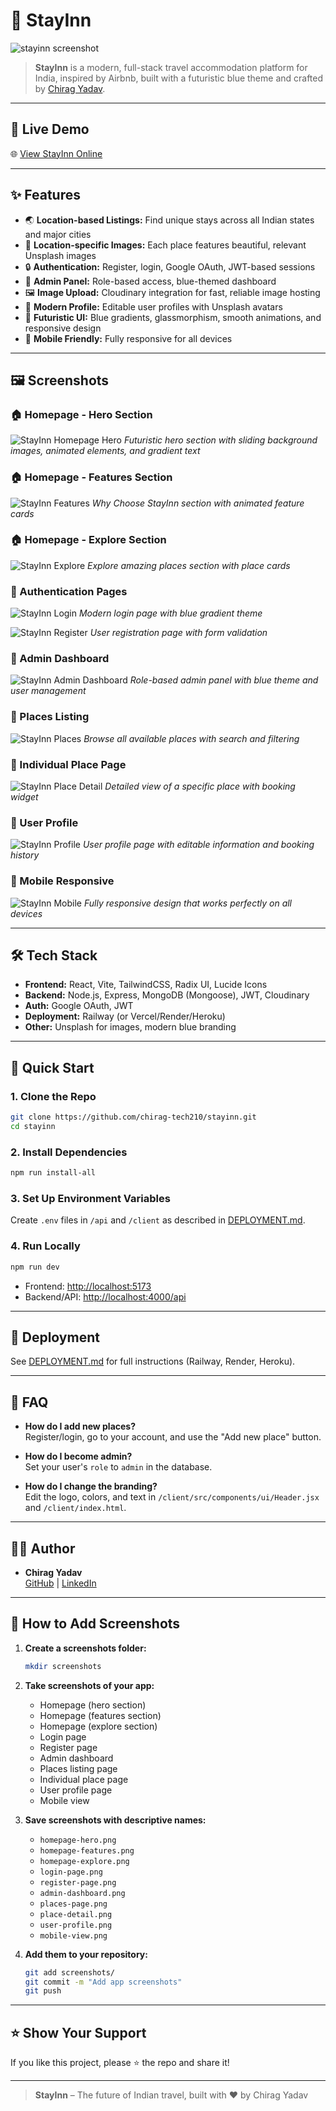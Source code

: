 # 🏨 StayInn

![stayinn screenshot](./screenshots/homepage-hero.png)

> **StayInn** is a modern, full-stack travel accommodation platform for India, inspired by Airbnb, built with a futuristic blue theme and crafted by [Chirag Yadav](https://github.com/chirag-tech210).

---

## 🚀 Live Demo

🌐 [View StayInn Online](https://your-deployment-url.com)

---

## ✨ Features

- 🌏 **Location-based Listings:** Find unique stays across all Indian states and major cities
- 📸 **Location-specific Images:** Each place features beautiful, relevant Unsplash images
- 🔒 **Authentication:** Register, login, Google OAuth, JWT-based sessions
- 🏢 **Admin Panel:** Role-based access, blue-themed dashboard
- 🖼️ **Image Upload:** Cloudinary integration for fast, reliable image hosting
- 👤 **Modern Profile:** Editable user profiles with Unsplash avatars
- 🎨 **Futuristic UI:** Blue gradients, glassmorphism, smooth animations, and responsive design
- 📱 **Mobile Friendly:** Fully responsive for all devices

---

## 🖼️ Screenshots

### 🏠 Homepage - Hero Section
![StayInn Homepage Hero](./screenshots/homepage-hero.png)
*Futuristic hero section with sliding background images, animated elements, and gradient text*

### 🏠 Homepage - Features Section
![StayInn Features](./screenshots/homepage-features.png)
*Why Choose StayInn section with animated feature cards*

### 🏠 Homepage - Explore Section
![StayInn Explore](./screenshots/homepage-explore.png)
*Explore amazing places section with place cards*

### 🔐 Authentication Pages
![StayInn Login](./screenshots/login-page.png)
*Modern login page with blue gradient theme*

![StayInn Register](./screenshots/register-page.png)
*User registration page with form validation*

### 🏢 Admin Dashboard
![StayInn Admin Dashboard](./screenshots/admin-dashboard.png)
*Role-based admin panel with blue theme and user management*

### 📍 Places Listing
![StayInn Places](./screenshots/places-page.png)
*Browse all available places with search and filtering*

### 🏡 Individual Place Page
![StayInn Place Detail](./screenshots/place-detail.png)
*Detailed view of a specific place with booking widget*

### 👤 User Profile
![StayInn Profile](./screenshots/user-profile.png)
*User profile page with editable information and booking history*

### 📱 Mobile Responsive
![StayInn Mobile](./screenshots/mobile-view.png)
*Fully responsive design that works perfectly on all devices*

---

## 🛠️ Tech Stack

- **Frontend:** React, Vite, TailwindCSS, Radix UI, Lucide Icons
- **Backend:** Node.js, Express, MongoDB (Mongoose), JWT, Cloudinary
- **Auth:** Google OAuth, JWT
- **Deployment:** Railway (or Vercel/Render/Heroku)
- **Other:** Unsplash for images, modern blue branding

---

## 🚦 Quick Start

### 1. Clone the Repo

```bash
git clone https://github.com/chirag-tech210/stayinn.git
cd stayinn
```

### 2. Install Dependencies

```bash
npm run install-all
```

### 3. Set Up Environment Variables

Create `.env` files in `/api` and `/client` as described in [DEPLOYMENT.md](./DEPLOYMENT.md).

### 4. Run Locally

```bash
npm run dev
```
- Frontend: [http://localhost:5173](http://localhost:5173)
- Backend/API: [http://localhost:4000/api](http://localhost:4000/api)

---

## 🚀 Deployment

See [DEPLOYMENT.md](./DEPLOYMENT.md) for full instructions (Railway, Render, Heroku).

---

## 🙋 FAQ

- **How do I add new places?**  
  Register/login, go to your account, and use the "Add new place" button.

- **How do I become admin?**  
  Set your user's `role` to `admin` in the database.

- **How do I change the branding?**  
  Edit the logo, colors, and text in `/client/src/components/ui/Header.jsx` and `/client/index.html`.

---

## 👨‍💻 Author

- **Chirag Yadav**  
  [GitHub](https://github.com/chirag-tech210) | [LinkedIn](https://www.linkedin.com/in/chirag-yadav/)

---

## 📸 How to Add Screenshots

1. **Create a screenshots folder:**
   ```bash
   mkdir screenshots
   ```

2. **Take screenshots of your app:**
   - Homepage (hero section)
   - Homepage (features section)
   - Homepage (explore section)
   - Login page
   - Register page
   - Admin dashboard
   - Places listing page
   - Individual place page
   - User profile page
   - Mobile view

3. **Save screenshots with descriptive names:**
   - `homepage-hero.png`
   - `homepage-features.png`
   - `homepage-explore.png`
   - `login-page.png`
   - `register-page.png`
   - `admin-dashboard.png`
   - `places-page.png`
   - `place-detail.png`
   - `user-profile.png`
   - `mobile-view.png`

4. **Add them to your repository:**
   ```bash
   git add screenshots/
   git commit -m "Add app screenshots"
   git push
   ```

---

## ⭐️ Show Your Support

If you like this project, please ⭐️ the repo and share it!

---

> **StayInn** – The future of Indian travel, built with ❤️ by Chirag Yadav
